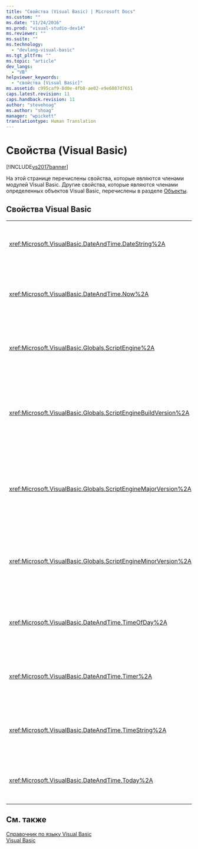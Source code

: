 ```yaml
---
title: "Свойства (Visual Basic) | Microsoft Docs"
ms.custom: ""
ms.date: "11/24/2016"
ms.prod: "visual-studio-dev14"
ms.reviewer: ""
ms.suite: ""
ms.technology: 
  - "devlang-visual-basic"
ms.tgt_pltfrm: ""
ms.topic: "article"
dev_langs: 
  - "VB"
helpviewer_keywords: 
  - "свойства [Visual Basic]"
ms.assetid: c995caf9-8d0e-4fb8-ae02-e9e6087d7651
caps.latest.revision: 11
caps.handback.revision: 11
author: "stevehoag"
ms.author: "shoag"
manager: "wpickett"
translationtype: Human Translation
---
```

# Свойства (Visual Basic)
[!INCLUDE[vs2017banner](../../csharp/includes/vs2017banner.md)]

На этой странице перечислены свойства, которые являются членами модулей Visual Basic.  Другие свойства, которые являются членами определенных объектов Visual Basic, перечислены в разделе [Объекты](../../visual-basic/language-reference/objects/index.md).  
  
## Свойства Visual Basic  
  
|||  
|-|-|  
|<xref:Microsoft.VisualBasic.DateAndTime.DateString%2A>|Возвращает или задает значение `String`, представляющее текущую системную дату.|  
|<xref:Microsoft.VisualBasic.DateAndTime.Now%2A>|Возвращает значение `Date`, содержащее текущие системные значения даты и времени.|  
|<xref:Microsoft.VisualBasic.Globals.ScriptEngine%2A>|Возвращает `String`, которая представляет используемую в текущий момент среду выполнения.|  
|<xref:Microsoft.VisualBasic.Globals.ScriptEngineBuildVersion%2A>|Возвращает значение `Integer`, содержащее номер версии сборки используемой в текущий момент среды выполнения.|  
|<xref:Microsoft.VisualBasic.Globals.ScriptEngineMajorVersion%2A>|Возвращает значение типа `Integer`, содержащее основной номер версии используемой в текущий момент среды выполнения.|  
|<xref:Microsoft.VisualBasic.Globals.ScriptEngineMinorVersion%2A>|Возвращает `Integer`, содержащее дополнительный номер версии используемой в текущий момент среды выполнения.|  
|<xref:Microsoft.VisualBasic.DateAndTime.TimeOfDay%2A>|Возвращает или задает значение типа `Date`, содержащее текущее время суток \(системное\).|  
|<xref:Microsoft.VisualBasic.DateAndTime.Timer%2A>|Возвращает значение типа `Double`, представляющее число секунд, прошедших после полуночи.|  
|<xref:Microsoft.VisualBasic.DateAndTime.TimeString%2A>|Возвращает или задает значение типа `String`, представляющее текущее системное время суток.|  
|<xref:Microsoft.VisualBasic.DateAndTime.Today%2A>|Возвращает или задает значение `Date`, содержащее текущую системную дату.|  
  
## См. также  
 [Справочник по языку Visual Basic](../../visual-basic/language-reference/index.md)   
 [Visual Basic](../../visual-basic/index.md)